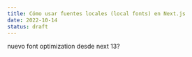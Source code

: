 ```yaml
---
title: Cómo usar fuentes locales (local fonts) en Next.js
date: 2022-10-14
status: draft
---
```


nuevo font optimization desde next 13?
